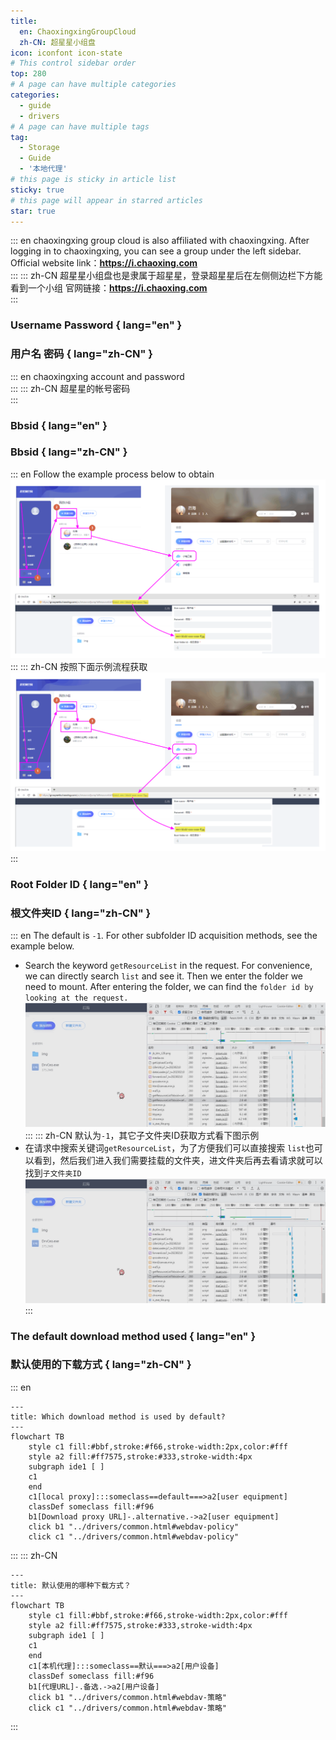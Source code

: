 ```yaml
---
title:
  en: ChaoxingxingGroupCloud
  zh-CN: 超星星小组盘
icon: iconfont icon-state
# This control sidebar order
top: 280
# A page can have multiple categories
categories:
  - guide
  - drivers
# A page can have multiple tags
tag:
  - Storage
  - Guide
  - '本地代理'
# this page is sticky in article list
sticky: true
# this page will appear in starred articles
star: true
---
```


::: en
chaoxingxing group cloud is also affiliated with chaoxingxing. After logging in to chaoxingxing, you can see a group under the left sidebar.
Official website link：**https://i.chaoxing.com**
<br/>
:::
::: zh-CN
超星星小组盘也是隶属于超星星，登录超星星后在左侧侧边栏下方能看到一个小组
官网链接：**https://i.chaoxing.com**
<br/>
:::

### **Username Password** { lang="en" }

### **用户名 密码** { lang="zh-CN" }

::: en
chaoxingxing account and password
<br/>
:::
::: zh-CN
超星星的帐号密码
<br/>
:::

### **Bbsid** { lang="en" }

### **Bbsid** { lang="zh-CN" }

::: en
Follow the example process below to obtain
![](/img/drivers/chaoxing/chaoxing_bbsid.png)
<br/>
:::
::: zh-CN
按照下面示例流程获取
![](/img/drivers/chaoxing/chaoxing_bbsid.png)
<br/>
:::

### **Root Folder ID** { lang="en" }

### **根文件夹ID** { lang="zh-CN" }

::: en
The default is `-1`. For other subfolder ID acquisition methods, see the example below.

- Search the keyword `getResourceList` in the request. For convenience, we can directly search `list` and see it. Then we enter the folder we need to mount. After entering the folder, we can find the `folder id by looking at the request.`
  ![](/img/drivers/chaoxing/chaoxing_folder_id.gif)
  <br/>
  :::
  ::: zh-CN
  默认为`-1`，其它子文件夹ID获取方式看下图示例
- 在请求中搜索关键词`getResourceList`，为了方便我们可以直接搜索 `list`也可以看到，然后我们进入我们需要挂载的文件夹，进文件夹后再去看请求就可以找到`子文件夹ID`
  ![](/img/drivers/chaoxing/chaoxing_folder_id.gif)
  <br/>
  :::

### **The default download method used** { lang="en" }

### **默认使用的下载方式** { lang="zh-CN" }

::: en

```mermaid
---
title: Which download method is used by default?
---
flowchart TB
    style c1 fill:#bbf,stroke:#f66,stroke-width:2px,color:#fff
    style a2 fill:#ff7575,stroke:#333,stroke-width:4px
    subgraph ide1 [ ]
    c1
    end
    c1[local proxy]:::someclass==default===>a2[user equipment]
    classDef someclass fill:#f96
    b1[Download proxy URL]-.alternative.->a2[user equipment]
    click b1 "../drivers/common.html#webdav-policy"
    click c1 "../drivers/common.html#webdav-policy"
```

:::
::: zh-CN

```mermaid
---
title: 默认使用的哪种下载方式？
---
flowchart TB
    style c1 fill:#bbf,stroke:#f66,stroke-width:2px,color:#fff
    style a2 fill:#ff7575,stroke:#333,stroke-width:4px
    subgraph ide1 [ ]
    c1
    end
    c1[本机代理]:::someclass==默认===>a2[用户设备]
    classDef someclass fill:#f96
    b1[代理URL]-.备选.->a2[用户设备]
    click b1 "../drivers/common.html#webdav-策略"
    click c1 "../drivers/common.html#webdav-策略"
```

:::
